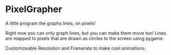 # PixelGrapher
A little program the graphs lines, on pixels!

Right now you can only graph lines, but you can make them move too!
Lines are mapped to pixels that are drawn as circles to the screen using pygame.

Customizeable Resolution and Framerate to make cool animations.
